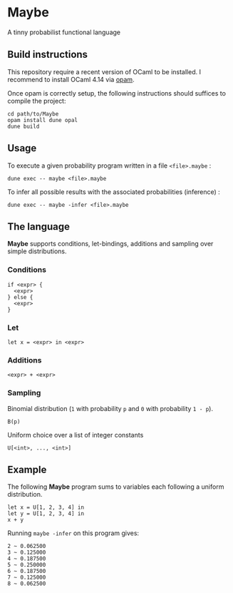 # Maybe

A tinny probabilist functional language

## Build instructions

This repository require a recent version of OCaml to be installed.
I recommend to install OCaml 4.14 via [opam]().

Once opam is correctly setup, the following instructions should suffices to compile the project:
```
cd path/to/Maybe
opam install dune opal
dune build
```
## Usage

To execute a given probability program written in a file `<file>.maybe` :

```
dune exec -- maybe <file>.maybe
```

To infer all possible results with the associated probabilities (inference) :

```
dune exec -- maybe -infer <file>.maybe
```

## The language

**Maybe** supports conditions, let-bindings, additions and sampling over simple distributions.
### Conditions

```
if <expr> {
  <expr>
} else {
  <expr>
}
```

### Let

```
let x = <expr> in <expr>
```

### Additions

```
<expr> + <expr>
```

### Sampling

Binomial distribution (`1` with probability `p` and `0` with probability `1 - p`).
```
B(p)
```

Uniform choice over a list of integer constants
```
U[<int>, ..., <int>]
```

## Example

The following **Maybe** program sums to variables each following
a uniform distribution.

```
let x = U[1, 2, 3, 4] in
let y = U[1, 2, 3, 4] in
x + y
```

Running `maybe -infer` on this program gives:

```
2 ~ 0.062500
3 ~ 0.125000
4 ~ 0.187500
5 ~ 0.250000
6 ~ 0.187500
7 ~ 0.125000
8 ~ 0.062500
```
